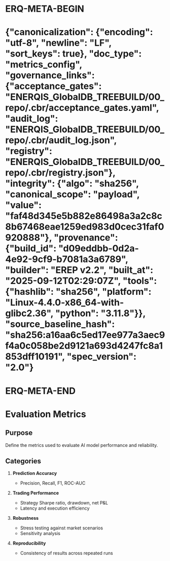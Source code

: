 # ERQ-META-BEGIN
# {"canonicalization": {"encoding": "utf-8", "newline": "LF", "sort_keys": true}, "doc_type": "metrics_config", "governance_links": {"acceptance_gates": "ENERQIS_GlobalDB_TREEBUILD/00_repo/.cbr/acceptance_gates.yaml", "audit_log": "ENERQIS_GlobalDB_TREEBUILD/00_repo/.cbr/audit_log.json", "registry": "ENERQIS_GlobalDB_TREEBUILD/00_repo/.cbr/registry.json"}, "integrity": {"algo": "sha256", "canonical_scope": "payload", "value": "faf48d345e5b882e86498a3a2c8c8b67468eae1259ed983d0cec31faf0920888"}, "provenance": {"build_id": "d09eddbb-0d2a-4e92-9cf9-b7081a3a6789", "builder": "EREP v2.2", "built_at": "2025-09-12T02:29:07Z", "tools": {"hashlib": "sha256", "platform": "Linux-4.4.0-x86_64-with-glibc2.36", "python": "3.11.8"}}, "source_baseline_hash": "sha256:a16aa6c5ed17ee977a3aec9f4a0c058be2d9121a693d4247fc8a1853dff10191", "spec_version": "2.0"}
# ERQ-META-END
# Evaluation Metrics

## Purpose
Define the metrics used to evaluate AI model performance and reliability.

## Categories
1. **Prediction Accuracy**
   - Precision, Recall, F1, ROC-AUC

2. **Trading Performance**
   - Strategy Sharpe ratio, drawdown, net P&L
   - Latency and execution efficiency

3. **Robustness**
   - Stress testing against market scenarios
   - Sensitivity analysis

4. **Reproducibility**
   - Consistency of results across repeated runs 